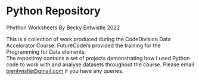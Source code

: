 # Python Repository  

Phython Worksheets By Becky Entwistle 2022

This is a collection of work produced during the CodeDivision Data Accelorator Course.  FutureCoders provided the training for the Programming for Data elements.  
The repostiroy contains a set of projects demonstrating how I used Python code to work with and analyse datasets throughout the course.
Please email bjentwistle@gmail.com if you have any queries.  
